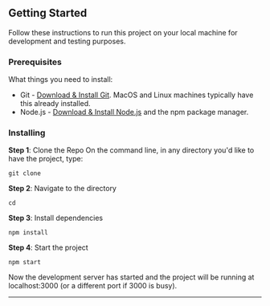 ## Getting Started
Follow these instructions to run this project on your local machine for development and testing purposes.

### Prerequisites
What things you need to install:
- Git - [Download & Install Git](https://git-scm.com/downloads). MacOS and Linux machines typically have this already installed.
- Node.js - [Download & Install Node.js](https://nodejs.org/en/download/) and the npm package manager.

### Installing

**Step 1**: Clone the Repo
On the command line, in any directory you'd like to have the project, type:
```
git clone 
```

**Step 2**: Navigate to the directory
```
cd 
```

**Step 3**: Install dependencies
```
npm install
```

**Step 4**: Start the project
```
npm start
```

Now the development server has started and the project will be running at localhost:3000 (or a different port if 3000 is busy).

---
